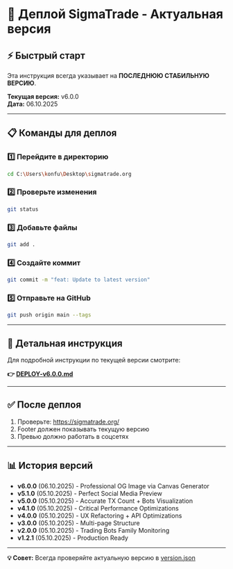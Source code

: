 # 🚀 Деплой SigmaTrade - Актуальная версия

## ⚡ Быстрый старт

Эта инструкция всегда указывает на **ПОСЛЕДНЮЮ СТАБИЛЬНУЮ ВЕРСИЮ**.

**Текущая версия:** v6.0.0  
**Дата:** 06.10.2025

---

## 📋 Команды для деплоя

### 1️⃣ Перейдите в директорию

```bash
cd C:\Users\konfu\Desktop\sigmatrade.org
```

### 2️⃣ Проверьте изменения

```bash
git status
```

### 3️⃣ Добавьте файлы

```bash
git add .
```

### 4️⃣ Создайте коммит

```bash
git commit -m "feat: Update to latest version"
```

### 5️⃣ Отправьте на GitHub

```bash
git push origin main --tags
```

---

## 📖 Детальная инструкция

Для подробной инструкции по текущей версии смотрите:

**👉 [DEPLOY-v6.0.0.md](DEPLOY-v6.0.0.md)**

---

## ✅ После деплоя

1. Проверьте: https://sigmatrade.org/
2. Footer должен показывать текущую версию
3. Превью должно работать в соцсетях

---

## 📊 История версий

- **v6.0.0** (06.10.2025) - Professional OG Image via Canvas Generator
- **v5.1.0** (05.10.2025) - Perfect Social Media Preview  
- **v5.0.0** (05.10.2025) - Accurate TX Count + Bots Visualization
- **v4.1.0** (05.10.2025) - Critical Performance Optimizations
- **v4.0.0** (05.10.2025) - UX Refactoring + API Optimizations
- **v3.0.0** (05.10.2025) - Multi-page Structure
- **v2.0.0** (05.10.2025) - Trading Bots Family Monitoring
- **v1.2.1** (05.10.2025) - Production Ready

---

**💡 Совет:** Всегда проверяйте актуальную версию в [version.json](version.json)
